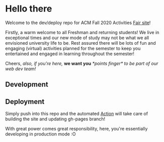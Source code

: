# Hello there

Welcome to the dev/deploy repo for ACM Fall 2020 Activities [Fair site](wustlacm.github.io/fall2020)!

Firstly, a warm welcome to all Freshman and returning students! We live in exceptional times and our new mode of study may not be what we all envisioned university life to be. Rest assured there will be lots of fun and engaging (virtual) activities planned for the semester to keep you entertained and engaged in learning throughout the semester!

Cheers,
_also, if you're here,_ **we want you** _\*points finger\* to be part of our web dev team!_

## Development

## Deployment

Simply push into this repo and the automated [Action](/.github/workflows/deploy.yml) will take care of building the site and updating gh-pages branch!

With great power comes great responsibility, here, you're essentially developing in production mode :O
